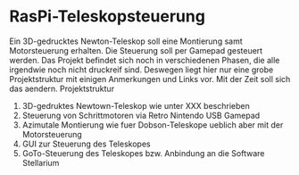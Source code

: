 # RasPi-Teleskopsteuerung
Ein 3D-gedrucktes Newton-Teleskop soll eine Montierung samt Motorsteuerung erhalten. Die Steuerung soll per Gamepad gesteuert werden.
Das Projekt befindet sich noch in verschiedenen Phasen, die alle irgendwie noch nicht druckreif sind. Deswegen liegt hier nur eine grobe Projektstruktur mit einigen Anmerkungen und Links vor. Mit der Zeit soll sich das aendern.
Projektstruktur
1) 3D-gedruktes Newtown-Teleskop wie unter XXX beschrieben
2) Steuerung von Schrittmotoren via Retro Nintendo USB Gamepad
3) Azimutale Montierung wie fuer Dobson-Teleskope ueblich aber mit der Motorsteuerung
4) GUI zur Steuerung des Teleskopes 
5) GoTo-Steuerung des Teleskopes bzw. Anbindung an die Software Stellarium
